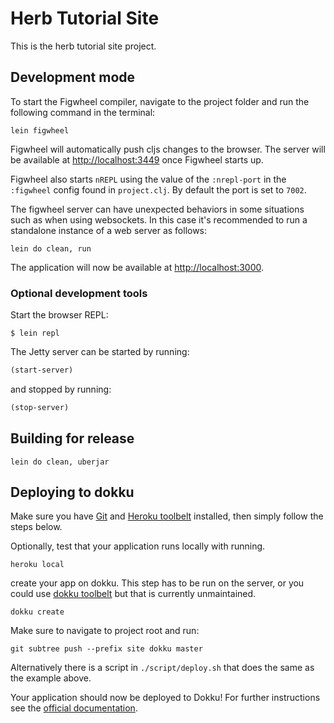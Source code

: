 # Herb Tutorial Site

This is the herb tutorial site project.

## Development mode

To start the Figwheel compiler, navigate to the project folder and run
the following command in the terminal:

```
lein figwheel
```

Figwheel will automatically push cljs changes to the browser. The
server will be available at
[http://localhost:3449](http://localhost:3449) once Figwheel starts
up.

Figwheel also starts `nREPL` using the value of the `:nrepl-port` in
the `:figwheel` config found in `project.clj`. By default the port is
set to `7002`.

The figwheel server can have unexpected behaviors in some situations
such as when using websockets. In this case it's recommended to run a
standalone instance of a web server as follows:

```
lein do clean, run
```

The application will now be available at [http://localhost:3000](http://localhost:3000).


### Optional development tools

Start the browser REPL:

```
$ lein repl
```
The Jetty server can be started by running:

```clojure
(start-server)
```
and stopped by running:
```clojure
(stop-server)
```


## Building for release

```
lein do clean, uberjar
```

## Deploying to dokku

Make sure you have [Git](http://git-scm.com/downloads) and [Heroku
toolbelt](https://toolbelt.heroku.com/) installed, then simply follow
the steps below.

Optionally, test that your application runs locally with running.

```
heroku local
```

create your app on dokku. This step has to be run on the server, or
you could use [dokku toolbelt](https://github.com/digitalsadhu/dokku-toolbelt) 
but that is currently unmaintained.

```
dokku create
```

Make sure to navigate to project root and run:

```
git subtree push --prefix site dokku master
```

Alternatively there is a script in `./script/deploy.sh` that does the
same as the example above.

Your application should now be deployed to Dokku!  For further
instructions see the [official
documentation](http://dokku.viewdocs.io/dokku/).
